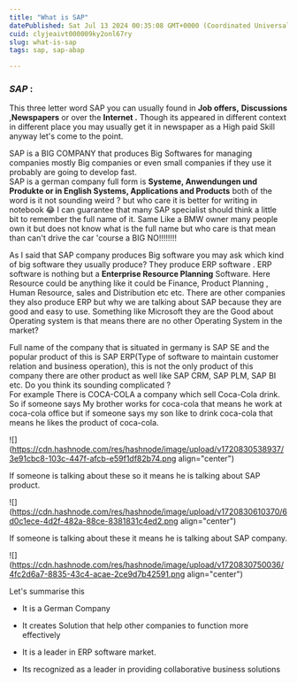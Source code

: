 ```yaml
---
title: "What is SAP"
datePublished: Sat Jul 13 2024 00:35:08 GMT+0000 (Coordinated Universal Time)
cuid: clyjeaivt000009ky2onl67ry
slug: what-is-sap
tags: sap, sap-abap

---
```


### *SAP* :

This three letter word SAP you can usually found in **Job offers,** **Discussions** ,**Newspapers** or over the **Internet .** Though its appeared in different context in different place you may usually get it in newspaper as a High paid Skill anyway let's come to the point.

SAP is a BIG COMPANY that produces Big Softwares for managing companies mostly Big companies or even small companies if they use it probably are going to develop fast.  
SAP is a german company full form is **Systeme, Anwendungen und Produkte or in English Systems, Applications and Products** both of the word is it not sounding weird ? but who care it is better for writing in notebook 😂 I can guarantee that many SAP specialist should think a little bit to remember the full name of it. Same Like a BMW owner many people own it but does not know what is the full name but who care is that mean than can't drive the car 'course a BIG NO!!!!!!!!

As I said that SAP company produces Big software you may ask which kind of big software they usually produce? They produce ERP software . ERP software is nothing but a **Enterprise Resource Planning** Software. Here Resource could be anything like it could be Finance, Product Planning , Human Resource, sales and Distribution etc etc. There are other companies they also produce ERP but why we are talking about SAP because they are good and easy to use. Something like Microsoft they are the Good about Operating system is that means there are no other Operating System in the market?

Full name of the company that is situated in germany is SAP SE and the popular product of this is SAP ERP(Type of software to maintain customer relation and business operation), this is not the only product of this company there are other product as well like SAP CRM, SAP PLM, SAP BI etc. Do you think its sounding complicated ?  
For example There is COCA-COLA a company which sell Coca-Cola drink. So if someone says My brother works for coca-cola that means he work at coca-cola office but if someone says my son like to drink coca-cola that means he likes the product of coca-cola.

![](https://cdn.hashnode.com/res/hashnode/image/upload/v1720830538937/3e91cbc8-103c-447f-afcb-e59f1df82b74.png align="center")

If someone is talking about these so it means he is talking about SAP product.

![](https://cdn.hashnode.com/res/hashnode/image/upload/v1720830610370/6d0c1ece-4d2f-482a-88ce-8381831c4ed2.png align="center")

If someone is talking about these it means he is talking about SAP company.

![](https://cdn.hashnode.com/res/hashnode/image/upload/v1720830750036/4fc2d6a7-8835-43c4-acae-2ce9d7b42591.png align="center")

  

Let's summarise this

* It is a German Company
    
* It creates Solution that help other companies to function more effectively
    
* It is a leader in ERP software market.
    
* Its recognized as a leader in providing collaborative business solutions